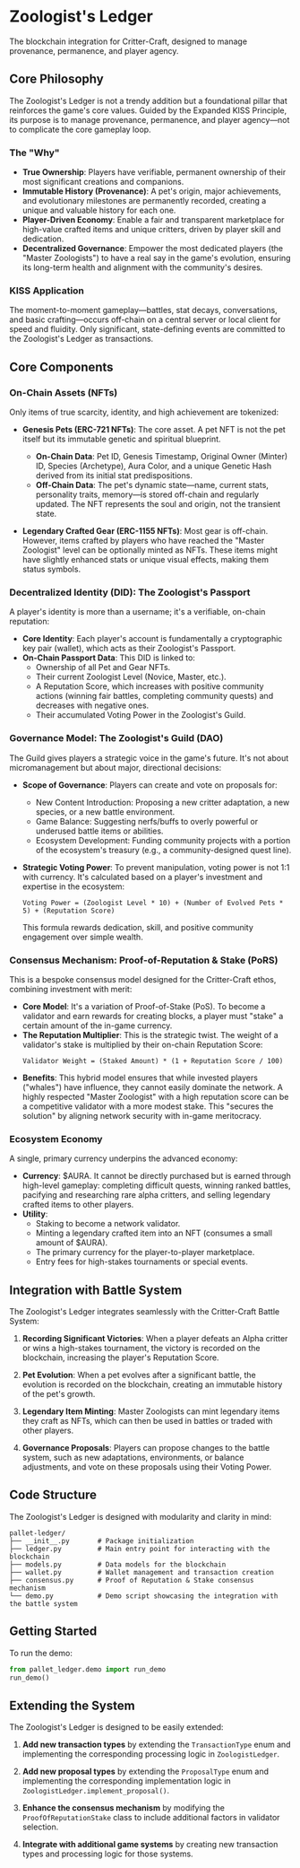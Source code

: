 # Zoologist's Ledger

The blockchain integration for Critter-Craft, designed to manage provenance, permanence, and player agency.

## Core Philosophy

The Zoologist's Ledger is not a trendy addition but a foundational pillar that reinforces the game's core values. Guided by the Expanded KISS Principle, its purpose is to manage provenance, permanence, and player agency—not to complicate the core gameplay loop.

### The "Why"

- **True Ownership**: Players have verifiable, permanent ownership of their most significant creations and companions.
- **Immutable History (Provenance)**: A pet's origin, major achievements, and evolutionary milestones are permanently recorded, creating a unique and valuable history for each one.
- **Player-Driven Economy**: Enable a fair and transparent marketplace for high-value crafted items and unique critters, driven by player skill and dedication.
- **Decentralized Governance**: Empower the most dedicated players (the "Master Zoologists") to have a real say in the game's evolution, ensuring its long-term health and alignment with the community's desires.

### KISS Application

The moment-to-moment gameplay—battles, stat decays, conversations, and basic crafting—occurs off-chain on a central server or local client for speed and fluidity. Only significant, state-defining events are committed to the Zoologist's Ledger as transactions.

## Core Components

### On-Chain Assets (NFTs)

Only items of true scarcity, identity, and high achievement are tokenized:

- **Genesis Pets (ERC-721 NFTs)**: The core asset. A pet NFT is not the pet itself but its immutable genetic and spiritual blueprint.
  - **On-Chain Data**: Pet ID, Genesis Timestamp, Original Owner (Minter) ID, Species (Archetype), Aura Color, and a unique Genetic Hash derived from its initial stat predispositions.
  - **Off-Chain Data**: The pet's dynamic state—name, current stats, personality traits, memory—is stored off-chain and regularly updated. The NFT represents the soul and origin, not the transient state.

- **Legendary Crafted Gear (ERC-1155 NFTs)**: Most gear is off-chain. However, items crafted by players who have reached the "Master Zoologist" level can be optionally minted as NFTs. These items might have slightly enhanced stats or unique visual effects, making them status symbols.

### Decentralized Identity (DID): The Zoologist's Passport

A player's identity is more than a username; it's a verifiable, on-chain reputation:

- **Core Identity**: Each player's account is fundamentally a cryptographic key pair (wallet), which acts as their Zoologist's Passport.
- **On-Chain Passport Data**: This DID is linked to:
  - Ownership of all Pet and Gear NFTs.
  - Their current Zoologist Level (Novice, Master, etc.).
  - A Reputation Score, which increases with positive community actions (winning fair battles, completing community quests) and decreases with negative ones.
  - Their accumulated Voting Power in the Zoologist's Guild.

### Governance Model: The Zoologist's Guild (DAO)

The Guild gives players a strategic voice in the game's future. It's not about micromanagement but about major, directional decisions:

- **Scope of Governance**: Players can create and vote on proposals for:
  - New Content Introduction: Proposing a new critter adaptation, a new species, or a new battle environment.
  - Game Balance: Suggesting nerfs/buffs to overly powerful or underused battle items or abilities.
  - Ecosystem Development: Funding community projects with a portion of the ecosystem's treasury (e.g., a community-designed quest line).

- **Strategic Voting Power**: To prevent manipulation, voting power is not 1:1 with currency. It's calculated based on a player's investment and expertise in the ecosystem:
  ```
  Voting Power = (Zoologist Level * 10) + (Number of Evolved Pets * 5) + (Reputation Score)
  ```
  This formula rewards dedication, skill, and positive community engagement over simple wealth.

### Consensus Mechanism: Proof-of-Reputation & Stake (PoRS)

This is a bespoke consensus model designed for the Critter-Craft ethos, combining investment with merit:

- **Core Model**: It's a variation of Proof-of-Stake (PoS). To become a validator and earn rewards for creating blocks, a player must "stake" a certain amount of the in-game currency.
- **The Reputation Multiplier**: This is the strategic twist. The weight of a validator's stake is multiplied by their on-chain Reputation Score:
  ```
  Validator Weight = (Staked Amount) * (1 + Reputation Score / 100)
  ```
- **Benefits**: This hybrid model ensures that while invested players ("whales") have influence, they cannot easily dominate the network. A highly respected "Master Zoologist" with a high reputation score can be a competitive validator with a more modest stake. This "secures the solution" by aligning network security with in-game meritocracy.

### Ecosystem Economy

A single, primary currency underpins the advanced economy:

- **Currency**: $AURA. It cannot be directly purchased but is earned through high-level gameplay: completing difficult quests, winning ranked battles, pacifying and researching rare alpha critters, and selling legendary crafted items to other players.
- **Utility**:
  - Staking to become a network validator.
  - Minting a legendary crafted item into an NFT (consumes a small amount of $AURA).
  - The primary currency for the player-to-player marketplace.
  - Entry fees for high-stakes tournaments or special events.

## Integration with Battle System

The Zoologist's Ledger integrates seamlessly with the Critter-Craft Battle System:

1. **Recording Significant Victories**: When a player defeats an Alpha critter or wins a high-stakes tournament, the victory is recorded on the blockchain, increasing the player's Reputation Score.

2. **Pet Evolution**: When a pet evolves after a significant battle, the evolution is recorded on the blockchain, creating an immutable history of the pet's growth.

3. **Legendary Item Minting**: Master Zoologists can mint legendary items they craft as NFTs, which can then be used in battles or traded with other players.

4. **Governance Proposals**: Players can propose changes to the battle system, such as new adaptations, environments, or balance adjustments, and vote on these proposals using their Voting Power.

## Code Structure

The Zoologist's Ledger is designed with modularity and clarity in mind:

```
pallet-ledger/
├── __init__.py       # Package initialization
├── ledger.py         # Main entry point for interacting with the blockchain
├── models.py         # Data models for the blockchain
├── wallet.py         # Wallet management and transaction creation
├── consensus.py      # Proof of Reputation & Stake consensus mechanism
└── demo.py           # Demo script showcasing the integration with the battle system
```

## Getting Started

To run the demo:

```python
from pallet_ledger.demo import run_demo
run_demo()
```

## Extending the System

The Zoologist's Ledger is designed to be easily extended:

1. **Add new transaction types** by extending the `TransactionType` enum and implementing the corresponding processing logic in `ZoologistLedger`.

2. **Add new proposal types** by extending the `ProposalType` enum and implementing the corresponding implementation logic in `ZoologistLedger.implement_proposal()`.

3. **Enhance the consensus mechanism** by modifying the `ProofOfReputationStake` class to include additional factors in validator selection.

4. **Integrate with additional game systems** by creating new transaction types and processing logic for those systems.